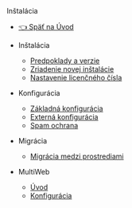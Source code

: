 <div class="sidebar-section">Inštalácia</div>

- [:point_left: Späť na Úvod](/?back)

- Inštalácia
  - [Predpoklady a verzie](/install/README.md)
  - [Zriadenie novej inštalácie](/install/setup/README.md)
  - [Nastavenie licenčného čísla](/install/license/README.md)
- Konfigurácia
  - [Základná konfigurácia](/install/config/README.md)
  - [Externá konfigurácia](/install/external-configuration.md)
  - [Spam ochrana](/install/config/spam-protection.md)
- Migrácia
  - [Migrácia medzi prostrediami](/install/migrate-dev-prod.md)
- MultiWeb
  - [Úvod](/install/multiweb/README.md)
  - [Konfigurácia](/install/multiweb/config.md)